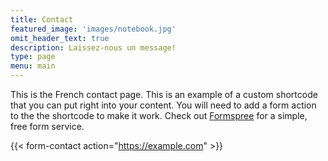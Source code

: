 ```yaml
---
title: Contact
featured_image: 'images/notebook.jpg'
omit_header_text: true
description: Laissez-nous un message!
type: page
menu: main
---
```


This is the French contact page. This is an example of a custom shortcode that you can put right into your content. You will need to add a form action to the the shortcode to make it work. Check out [Formspree](https://formspree.io/) for a simple, free form service.

{{< form-contact action="https://example.com"  >}}
